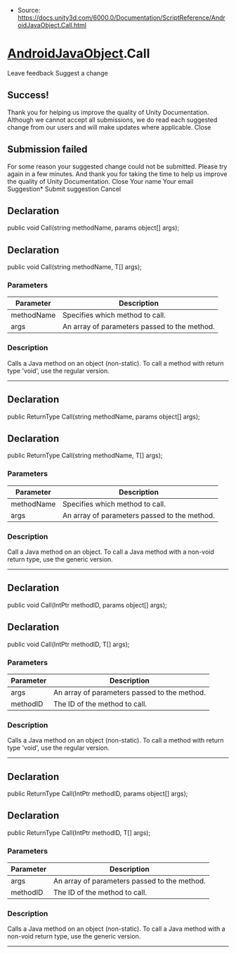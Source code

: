 * Source: https://docs.unity3d.com/6000.0/Documentation/ScriptReference/AndroidJavaObject.Call.html

#  [AndroidJavaObject](https://docs.unity3d.com/6000.0/Documentation/ScriptReference/AndroidJavaObject.html).Call
Leave feedback
Suggest a change
## Success!
Thank you for helping us improve the quality of Unity Documentation. Although we cannot accept all submissions, we do read each suggested change from our users and will make updates where applicable.
Close
## Submission failed
For some reason your suggested change could not be submitted. Please <a>try again</a> in a few minutes. And thank you for taking the time to help us improve the quality of Unity Documentation.
Close
Your name Your email Suggestion* Submit suggestion
Cancel
## Declaration
public void Call(string methodName, params object[] args); 
## Declaration
public void Call(string methodName, T[] args); 
### Parameters
Parameter | Description  
---|---  
methodName | Specifies which method to call.  
args | An array of parameters passed to the method.  
### Description
Calls a Java method on an object (non-static).
To call a method with return type 'void', use the regular version.
* * *
## Declaration
public ReturnType Call(string methodName, params object[] args); 
## Declaration
public ReturnType Call(string methodName, T[] args); 
### Parameters
Parameter | Description  
---|---  
methodName | Specifies which method to call.  
args | An array of parameters passed to the method.  
### Description
Call a Java method on an object.
To call a Java method with a non-void return type, use the generic version.
* * *
## Declaration
public void Call(IntPtr methodID, params object[] args); 
## Declaration
public void Call(IntPtr methodID, T[] args); 
### Parameters
Parameter | Description  
---|---  
args | An array of parameters passed to the method.  
methodID | The ID of the method to call.  
### Description
Calls a Java method on an object (non-static).
To call a method with return type 'void', use the regular version.
* * *
## Declaration
public ReturnType Call(IntPtr methodID, params object[] args); 
## Declaration
public ReturnType Call(IntPtr methodID, T[] args); 
### Parameters
Parameter | Description  
---|---  
args | An array of parameters passed to the method.  
methodID | The ID of the method to call.  
### Description
Calls a Java method on an object (non-static).
To call a Java method with a non-void return type, use the generic version.
* * *
